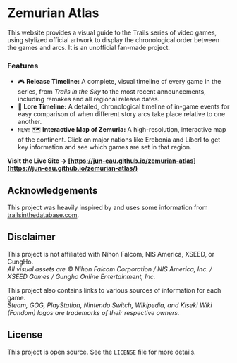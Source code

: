 # Zemurian Atlas

This website provides a visual guide to the Trails series of video games, using stylized official artwork to display the chronological order between the games and arcs. It is an unofficial fan-made project.

### **Features**

*   🎮 **Release Timeline:** A complete, visual timeline of every game in the series, from *Trails in the Sky* to the most recent announcements, including remakes and all regional release dates.
*   📅 **Lore Timeline:** A detailed, chronological timeline of in-game events for easy comparison of when different story arcs take place relative to one another.
*   `NEW!` 🗺️ **Interactive Map of Zemuria:** A high-resolution, interactive map of the continent. Click on major nations like Erebonia and Liberl to get key information and see which games are set in that region.

**Visit the Live Site → [https://jun-eau.github.io/zemurian-atlas](https://jun-eau.github.io/zemurian-atlas/)**

## Acknowledgements

This project was heavily inspired by and uses some information from [trailsinthedatabase.com](https://trailsinthedatabase.com/).

## Disclaimer

This project is not affiliated with Nihon Falcom, NIS America, XSEED, or GungHo.  
*All visual assets are © Nihon Falcom Corporation / NIS America, Inc. / XSEED Games / Gungho Online Entertainment, Inc.*

This project also contains links to various sources of information for each game.  
*Steam, GOG, PlayStation, Nintendo Switch, Wikipedia, and Kiseki Wiki (Fandom) logos are trademarks of their respective owners.*

## License

This project is open source. See the `LICENSE` file for more details.
